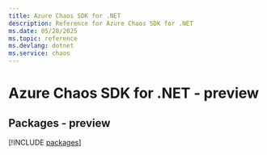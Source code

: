 ```yaml
---
title: Azure Chaos SDK for .NET
description: Reference for Azure Chaos SDK for .NET
ms.date: 05/28/2025
ms.topic: reference
ms.devlang: dotnet
ms.service: chaos
---
```

# Azure Chaos SDK for .NET - preview
## Packages - preview
[!INCLUDE [packages](chaos-index.md)]